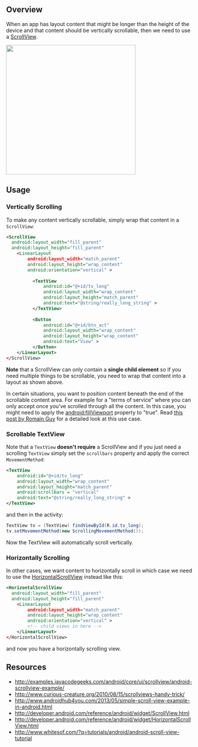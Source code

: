 ## Overview

When an app has layout content that might be longer than the height of the device and that content should be vertically scrollable, then we need to use a [ScrollView](http://developer.android.com/reference/android/widget/ScrollView.html).

<img src="http://i.imgur.com/1TaIN6g.gif" width="350" />

## Usage

### Vertically Scrolling

To make any content vertically scrollable, simply wrap that content in a `ScrollView`:

```xml
<ScrollView
  android:layout_width="fill_parent"
  android:layout_height="fill_parent"
    <LinearLayout
        android:layout_width="match_parent"
        android:layout_height="wrap_content"
        android:orientation="vertical" >   
        
          <TextView
              android:id="@+id/tv_long"
              android:layout_width="wrap_content"
              android:layout_height="match_parent"
              android:text="@string/really_long_string" >
          </TextView>
  
          <Button
              android:id="@+id/btn_act"
              android:layout_width="wrap_content"
              android:layout_height="wrap_content"
              android:text="View" >
          </Button>
    </LinearLayout>
</ScrollView>
```

**Note** that a ScrollView can only contain a **single child element** so if you need multiple things to be scrollable, you need to wrap that content into a layout as shown above. 

In certain situations, you want to position content beneath the end of the scrollable content area. For example for a "terms of service" where you can only accept once you've scrolled through all the content. In this case, you might need to apply the [android:fillViewport](http://developer.android.com/reference/android/widget/ScrollView.html#attr_android:fillViewport) property to "true". Read [this post by Romain Guy](http://www.curious-creature.org/2010/08/15/scrollviews-handy-trick/) for a detailed look at this use case.

### Scrollable TextView

Note that a `TextView` **doesn't require** a ScrollView and if you just need a scrolling `TextView` simply set the `scrollbars` property and apply the correct `MovementMethod`:

```xml
<TextView
    android:id="@+id/tv_long"
    android:layout_width="wrap_content"
    android:layout_height="match_parent"
    android:scrollbars = "vertical"
    android:text="@string/really_long_string" >
</TextView>
```

and then in the activity:

```java
TextView tv = (TextView) findViewById(R.id.tv_long);
tv.setMovementMethod(new ScrollingMovementMethod());
```

Now the TextView will automatically scroll vertically.

### Horizontally Scrolling

In other cases, we want content to horizontally scroll in which case we need to use the [HorizontalScrollView](http://developer.android.com/reference/android/widget/HorizontalScrollView.html) instead like this:

```xml
<HorizontalScrollView
  android:layout_width="fill_parent"
  android:layout_height="fill_parent"
    <LinearLayout
        android:layout_width="match_parent"
        android:layout_height="wrap_content"
        android:orientation="vertical" >   
        <!-- child views in here -->
    </LinearLayout>
</HorizontalScrollView>
```

and now you have a horizontally scrolling view.

## Resources

* <http://examples.javacodegeeks.com/android/core/ui/scrollview/android-scrollview-example/>
* <http://www.curious-creature.org/2010/08/15/scrollviews-handy-trick/>
* <http://www.androidhub4you.com/2013/05/simple-scroll-view-example-in-android.html>
* <http://developer.android.com/reference/android/widget/ScrollView.html>
* <http://developer.android.com/reference/android/widget/HorizontalScrollView.html>
* <http://www.whitesof.com/?q=tutorials/android/android-scroll-view-tutorial>